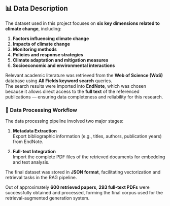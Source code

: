 ## 📊 Data Description

The dataset used in this project focuses on **six key dimensions related to climate change**, including:

1. **Factors influencing climate change**  
2. **Impacts of climate change**  
3. **Monitoring methods**  
4. **Policies and response strategies**  
5. **Climate adaptation and mitigation measures**  
6. **Socioeconomic and environmental interactions**

Relevant academic literature was retrieved from the **Web of Science (WoS)** database using **All Fields keyword search** queries.  
The search results were imported into **EndNote**, which was chosen because it allows direct access to the **full text** of the referenced publications — ensuring data completeness and reliability for this research.

### 🔧 Data Processing Workflow

The data processing pipeline involved two major stages:

1. **Metadata Extraction**  
   Export bibliographic information (e.g., titles, authors, publication years) from EndNote.

2. **Full-text Integration**  
   Import the complete PDF files of the retrieved documents for embedding and text analysis.

The final dataset was stored in **JSON format**, facilitating vectorization and retrieval tasks in the RAG pipeline.

Out of approximately **600 retrieved papers**, **293 full-text PDFs** were successfully obtained and processed, forming the final corpus used for the retrieval-augmented generation system.